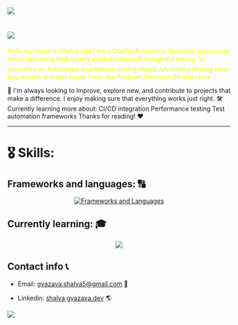 <img align="center" src="https://capsule-render.vercel.app/api?type=waving&height=100&color=gradient&section=header">

# <img src="https://readme-typing-svg.demolab.com/?lines=Welcome+to+my+github+page;I+hope+you'll+like+it!">







<p style="color: #f4fc03;">
Hello my name is Shalva and I am a Quality Assurance Specialist passionate about delivering high quality products through thoughtful testing
🔍I specialize in:
Automated and Manual testing
Web & API testing
Writing clear bug reports and test cases
Tools like Postman,Selenium,Git and more

🚀 I'm always looking to improve, explore new, and contribute to projects that make a difference. I enjoy making sure that everything works just right.
🛠️ Currently learning more about:
CI/CD integration
Performance testing
Test automation frameworks
Thanks for reading! ♥
</p>

<hr>

# 🎖️ Skills:

## Frameworks and languages: 🔠
<p align="center">
  <a href="https://skillicons.dev">
    <img src="https://skillicons.dev/icons?i=py,java,bash,postman,selenium,git,html,gitlab,jenkins,mysql" alt="Frameworks and Languages" />
  </a>
</p>

## Currently learning: 🎓
  <p align="center">
    <a href="https://skillicons.dev">
      <img src="https://skillicons.dev/icons?i=py,java"/>
    </a>
  </p>

## Contact info 📞
 - Email: gvazava.shalva5@gmail.com 📩
 + Linkedin:  [shalva gvazava.dev](https://www.linkedin.com/in/shalva-gvazava-1a1590285/) 🌎
<img align="center" src="https://capsule-render.vercel.app/api?type=waving&height=100&color=gradient&section=footer">













